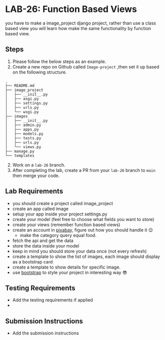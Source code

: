 # LAB-26: Function Based Views

you have to make a image_project django project, rather than use a class based view you will learn how make the same functionality by function based view.

## Steps
1. Please follow the below steps as an example.
1. Create a new repo on Github called `Image-project` ,then set it up based on the following structure.
    
```text
.
├── README.md
├── image_project
│   ├── __init__.py
│   ├── asgi.py
│   ├── settings.py
│   ├── urls.py
│   └── wsgi.py
├── images
│   ├── __init__.py
│   ├── admin.py
│   ├── apps.py
│   ├── models.py
│   ├── tests.py
│   ├── urls.py
│   └── views.py
├── manage.py
└── templates
```
2. Work on a `lab-26` branch.
3. After completing the lab, create a PR from your `lab-26` branch to `main` then merge your code.

## Lab Requirements
- you should create a project called image_project
- create an app called image
- setup your app inside your project settings.py
- create your model (feel free to choose what fields you want to store)
- create your views (remember function based views)
- create an account in [pixabay](https://pixabay.com/api/docs/), figure out how you should handle it 😉
  - make the category query equal food.
- fetch the api and get the data
- store the data inside your model
- keep in mind you should store your data once (not every refresh)
- create a template to show the list of images, each image should display as a bootstrap card
- create a template to show details for specific image.
- use [bootstrap](https://getbootstrap.com/docs/5.3/getting-started/introduction/) to style your project in interesting way 😎

## Testing Requirements
- Add the testing requirements if applied
-


## Submission Instructions
- Add the submission instructions
